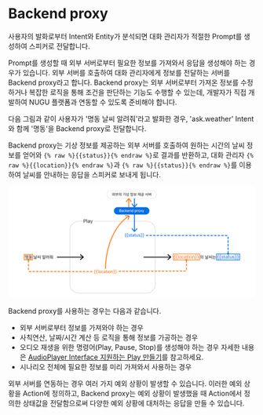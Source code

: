 # Backend proxy

사용자의 발화로부터 Intent와 Entity가 분석되면 대화 관리자가 적절한 Prompt를 생성하여 스피커로 전달합니다.

Prompt를 생성할 때 외부 서버로부터 필요한 정보를 가져와서 응답을 생성해야 하는 경우가 있습니다. 외부 서버를 호출하여 대화 관리자에게 정보를 전달하는 서버를 Backend proxy라고 합니다. Backend proxy는 외부 서버로부터 가져온 정보를 수정하거나 복잡한 로직을 통해 조건을 판단하는 기능도 수행할 수 있는데, 개발자가 직접 개발하여 NUGU 플랫폼과 연동할 수 있도록 준비해야 합니다.

다음 그림과 같이 사용자가 '명동 날씨 알려줘'라고 발화한 경우, 'ask.weather' Intent와 함께 '명동'을 Backend proxy로 전달합니다.

Backend proxy는 기상 정보를 제공하는 외부 서버를 호출하여 원하는 시간의 날씨 정보를 얻어와 `{% raw %}{{status}}{% endraw %}`로 결과를 반환하고, 대화 관리자 `{% raw %}{{location}}{% endraw %}`과 `{% raw %}{{status}}{% endraw %}`를 이용하여 날씨를 안내하는 응답을 스피커로 보내게 됩니다.

![](/assets/images/before-start-backend-proxy-01.png)

Backend proxy를 사용하는 경우는 다음과 같습니다.

* 외부 서버로부터 정보를 가져와야 하는 경우
* 사칙연산, 날짜/시간 계산 등 로직을 통해 정보를 가공하는 경우
* 오디오 재생을 위한 명령어(Play, Pause, Stop)를 생성해야 하는 경우 자세한 내용은 [AudioPlayer Interface 지원하는 Play 만들기](../create-a-play-with-audioplayer)를 참고하세요.
* 시나리오 전체에 필요한 정보를 미리 가져와서 사용하는 경우

외부 서버를 연동하는 경우 여러 가지 예외 상황이 발생할 수 있습니다. 이러한 예외 상황을 Action에 정의하고, Backend proxy는 예외 상황이 발생했을 때 Action에서 정의한 상태값을 전달함으로써 다양한 예외 상황에 대처하는 응답을 만들 수 있습니다.
